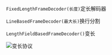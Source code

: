 `FixedLengthFrameDecoder(长度)`定长解码器

`LineBasedFrameDecoder(最大长)`换行分割

`LengthFieldBasedFrameDecoder()`变长

![变长协议](C:\笔记\netty\变长协议.png)
